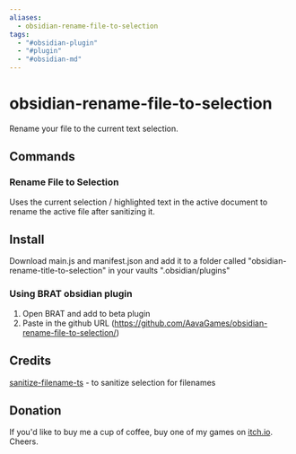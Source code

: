 ```yaml
---
aliases:
  - obsidian-rename-file-to-selection
tags:
  - "#obsidian-plugin"
  - "#plugin"
  - "#obsidian-md"
---
```

# obsidian-rename-file-to-selection
Rename your file to the current text selection.

## Commands
### Rename File to Selection
Uses the current selection / highlighted text in the active document to rename the active file after sanitizing it.

## Install
Download main.js and manifest.json and add it to a folder called "obsidian-rename-title-to-selection" in your vaults ".obsidian/plugins"

### Using BRAT obsidian plugin
1. Open BRAT and add to beta plugin
2. Paste in the github URL (https://github.com/AavaGames/obsidian-rename-file-to-selection/)

## Credits
[sanitize-filename-ts](https://github.com/hfour/sanitize-filename-ts) - to sanitize selection for filenames

## Donation
If you'd like to buy me a cup of coffee, buy one of my games on [itch.io](https://aavagames.itch.io/). Cheers.